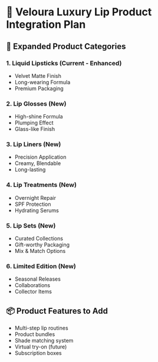 # 💄 Veloura Luxury Lip Product Integration Plan

## 🌟 Expanded Product Categories

### 1. **Liquid Lipsticks** (Current - Enhanced)
- Velvet Matte Finish
- Long-wearing Formula
- Premium Packaging

### 2. **Lip Glosses** (New)
- High-shine Formula
- Plumping Effect
- Glass-like Finish

### 3. **Lip Liners** (New)
- Precision Application
- Creamy, Blendable
- Long-lasting

### 4. **Lip Treatments** (New)
- Overnight Repair
- SPF Protection
- Hydrating Serums

### 5. **Lip Sets** (New)
- Curated Collections
- Gift-worthy Packaging
- Mix & Match Options

### 6. **Limited Edition** (New)
- Seasonal Releases
- Collaborations
- Collector Items

## 📦 Product Features to Add
- Multi-step lip routines
- Product bundles
- Shade matching system
- Virtual try-on (future)
- Subscription boxes
